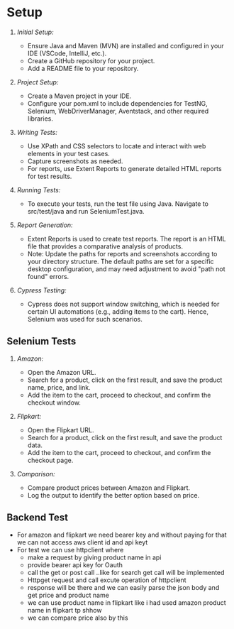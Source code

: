 # Setup

1. *Initial Setup:*
   - Ensure Java and Maven (MVN) are installed and configured in your IDE (VSCode, IntelliJ, etc.).
   - Create a GitHub repository for your project.
   - Add a README file to your repository.

2. *Project Setup:*
   - Create a Maven project in your IDE.
   - Configure your pom.xml to include dependencies for TestNG, Selenium, WebDriverManager, Aventstack, and other required libraries.
3. *Writing Tests:*
   - Use XPath and CSS selectors to locate and interact with web elements in your test cases.
   - Capture screenshots as needed.
   - For reports, use Extent Reports to generate detailed HTML reports for test results.

4. *Running Tests:*
   - To execute your tests, run the test file using Java. Navigate to src/test/java and run SeleniumTest.java.

5. *Report Generation:*
   - Extent Reports is used to create test reports. The report is an HTML file that provides a comparative analysis of products.
   - Note: Update the paths for reports and screenshots according to your directory structure. The default paths are set for a specific desktop configuration, and may need adjustment to avoid "path not found" errors.

6. *Cypress Testing:*
   - Cypress does not support window switching, which is needed for certain UI 
   automations (e.g., adding items to the cart). Hence, Selenium was used for such scenarios.

## Selenium Tests

1. *Amazon:*
   - Open the Amazon URL.
   - Search for a product, click on the first result, and save the product name, price, and link.
   - Add the item to the cart, proceed to checkout, and confirm the checkout window.

2. *Flipkart:*
   - Open the Flipkart URL.
   - Search for a product, click on the first result, and save the product data.
   - Add the item to the cart, proceed to checkout, and confirm the checkout page.

3. *Comparison:*
   - Compare product prices between Amazon and Flipkart.
   - Log the output to identify the better option based on price.

## Backend Test
- For amazon and flipkart we need bearer key and without paying for that we can not access aws client id and api keyt 
- For test we can use httpclient where
   - make a request by giving product name in api 
   - provide bearer api key for Oauth
   - call the get or post call ..like for search get call will be implemented
   - Httpget request and call excute operation of httpclient 
   - response will be there and we can easily parse the json body and get price and product name 
   - we can use product name in flipkart like i had used amazon product name in flipkart tp shhow 
   - we can compare price also by this 